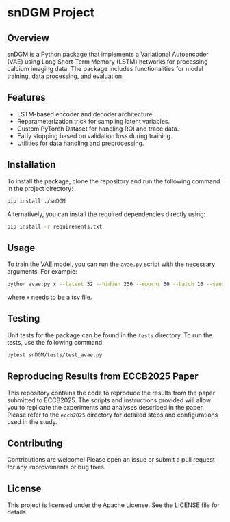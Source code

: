 # snDGM Project

## Overview
snDGM is a Python package that implements a Variational Autoencoder (VAE) using Long Short-Term Memory (LSTM) networks for processing calcium imaging data. The package includes functionalities for model training, data processing, and evaluation.

## Features
- LSTM-based encoder and decoder architecture.
- Reparameterization trick for sampling latent variables.
- Custom PyTorch Dataset for handling ROI and trace data.
- Early stopping based on validation loss during training.
- Utilities for data handling and preprocessing.

## Installation
To install the package, clone the repository and run the following command in the project directory:

```bash
pip install ./snDGM
```

Alternatively, you can install the required dependencies directly using:

```bash
pip install -r requirements.txt
```

## Usage
To train the VAE model, you can run the `avae.py` script with the necessary arguments. For example:

```bash
python avae.py x --latent 32 --hidden 256 --epochs 50 --batch 16 --seed 0 --rate 0.001 --beta_kl 1 --retrain False --save True
```

where x needs to be a tsv file.

## Testing
Unit tests for the package can be found in the `tests` directory. To run the tests, use the following command:

```bash
pytest snDGM/tests/test_avae.py
```
## Reproducing Results from ECCB2025 Paper

This repository contains the code to reproduce the results from the paper submitted to ECCB2025. The scripts and instructions provided will allow you to replicate the experiments and analyses described in the paper. Please refer to the `eccb2025` directory for detailed steps and configurations used in the study.

## Contributing
Contributions are welcome! Please open an issue or submit a pull request for any improvements or bug fixes.

## License
This project is licensed under the Apache License. See the LICENSE file for details.
